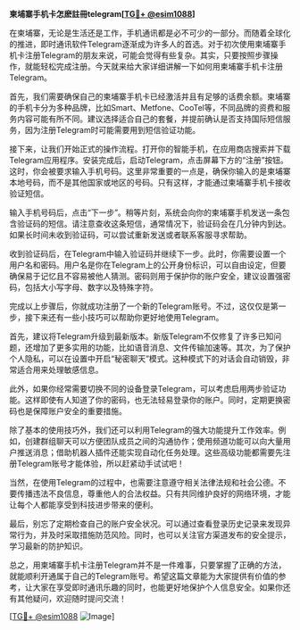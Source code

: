 **柬埔寨手机卡怎麽註冊telegram[[TG💪+ @esim1088](https://t.me/s/esim1088)]**

在柬埔寨，无论是生活还是工作，手机通讯都是必不可少的一部分。而随着全球化的推进，即时通讯软件Telegram逐渐成为许多人的首选。对于初次使用柬埔寨手机卡注册Telegram的朋友来说，可能会觉得有些复杂。其实，只要按照步骤操作，就能轻松完成注册。今天就来给大家详细讲解一下如何用柬埔寨手机卡注册Telegram。

首先，我们需要确保自己的柬埔寨手机卡已经激活并且有足够的话费余额。柬埔寨的手机卡分为多种品牌，比如Smart、Metfone、CooTel等，不同品牌的资费和服务内容可能有所不同。建议选择适合自己的套餐，并提前确认是否支持国际短信服务，因为注册Telegram时可能需要用到短信验证功能。

接下来，让我们开始正式的操作流程。打开你的智能手机，在应用商店搜索并下载Telegram应用程序。安装完成后，启动Telegram，点击屏幕下方的“注册”按钮。这时，你会被要求输入手机号码。这里非常重要的一点是，确保你输入的是柬埔寨本地号码，而不是其他国家或地区的号码。只有这样，才能通过柬埔寨手机卡接收验证短信。

输入手机号码后，点击“下一步”。稍等片刻，系统会向你的柬埔寨手机发送一条包含验证码的短信。请注意查收这条短信，通常情况下，验证码会在几分钟内到达。如果长时间未收到验证码，可以尝试重新发送或者联系客服寻求帮助。

收到验证码后，在Telegram中输入验证码并继续下一步。此时，你需要设置一个用户名和密码。用户名是你在Telegram上的公开身份标识，可以自由设定，但要确保易于记忆且不容易被他人猜测。密码则用于保护你的账户安全，建议设置强密码，包括大小写字母、数字以及特殊字符。

完成以上步骤后，你就成功注册了一个新的Telegram账号。不过，这仅仅是第一步，接下来还有一些小技巧可以帮助你更好地使用Telegram。

首先，建议将Telegram升级到最新版本。新版Telegram不仅修复了许多已知问题，还增加了更多实用的功能，比如语音消息、文件传输加速等。其次，为了保护个人隐私，可以在设置中开启“秘密聊天”模式。这种模式下的对话会自动销毁，非常适合用来处理敏感信息。

此外，如果你经常需要切换不同的设备登录Telegram，可以考虑启用两步验证功能。这样即使有人知道了你的密码，也无法轻易登录你的账户。同时，定期更换密码也是保障账户安全的重要措施。

除了基本的使用技巧外，我们还可以利用Telegram的强大功能提升工作效率。例如，创建群组聊天可以方便团队成员之间的沟通协作；使用频道功能可以向大量用户推送消息；借助机器人插件还能实现自动化任务处理。这些高级功能都需要先注册Telegram账号才能体验，所以赶紧动手试试吧！

当然，在使用Telegram的过程中，也需要注意遵守相关法律法规和社会公德。不要传播违法不良信息，尊重他人的合法权益。只有共同维护良好的网络环境，才能让每个人都能享受到科技进步带来的便利。

最后，别忘了定期检查自己的账户安全状况。可以通过查看登录历史记录来发现异常行为，并及时采取措施防范风险。同时，也可以关注官方渠道发布的安全提示，学习最新的防护知识。

总之，用柬埔寨手机卡注册Telegram并不是一件难事，只要掌握了正确的方法，就能顺利开通属于自己的Telegram账号。希望这篇文章能为大家提供有价值的参考，让大家在享受即时通讯乐趣的同时，也能更好地保护个人信息安全。如果你还有其他疑问，欢迎随时提问交流！

[[TG💪+ @esim1088](https://t.me/s/esim1088) ![Image](https://i.postimg.cc/4NQfJmqS/Snipaste-2025-05-13-00-14-12.png)]